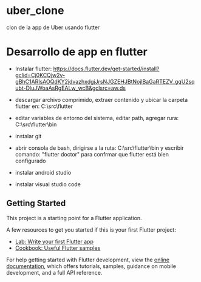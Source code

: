 # uber_clone

clon de la app de Uber usando flutter

# Desarrollo de app en flutter

- Instalar flutter:
	https://docs.flutter.dev/get-started/install?gclid=Cj0KCQjw2v-gBhC1ARIsAOQdKY2jdvazhxdgjJrsNJGZEHJBtNojlBaGaRTEZV_gqU2squbt-DluJWoaAsRgEALw_wcB&gclsrc=aw.ds

- descargar archivo comprimido, extraer contenido y ubicar la carpeta flutter en: C:\src\flutter

- editar variables de entorno del sistema, editar path, agregar rura: C:\src\flutter\bin

- instalar git

- abrir consola de bash, dirigirse a la ruta: C:\src\flutter\bin y escribir comando: "flutter doctor" para confrmar que flutter está bien configurado

- instalar android studio

- instalar visual studio code

## Getting Started

This project is a starting point for a Flutter application.

A few resources to get you started if this is your first Flutter project:

- [Lab: Write your first Flutter app](https://docs.flutter.dev/get-started/codelab)
- [Cookbook: Useful Flutter samples](https://docs.flutter.dev/cookbook)

For help getting started with Flutter development, view the
[online documentation](https://docs.flutter.dev/), which offers tutorials,
samples, guidance on mobile development, and a full API reference.
